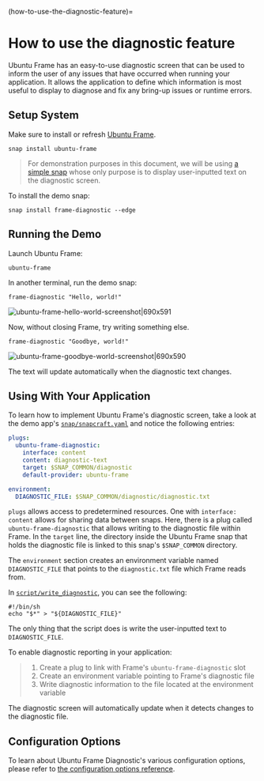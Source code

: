 (how-to-use-the-diagnostic-feature)=

# How to use the diagnostic feature

Ubuntu Frame has an easy-to-use diagnostic screen that can be used to inform the user of any issues that have occurred when running your application. It allows the application to define which information is most useful to display to diagnose and fix any bring-up issues or runtime errors.

## Setup System

Make sure to install or refresh [Ubuntu Frame](https://mir-server.io/ubuntu-frame/).

```
snap install ubuntu-frame
```

> For demonstration purposes in this document, we will be using [a simple snap](https://github.com/AlanGriffiths/ubuntu-frame-diagnostic) whose only purpose is to display user-inputted text on the diagnostic screen.

To install the demo snap:

```
snap install frame-diagnostic --edge
```

## Running the Demo

Launch Ubuntu Frame:

```
ubuntu-frame
```

In another terminal, run the demo snap:

```
frame-diagnostic "Hello, world!"
```

![ubuntu-frame-hello-world-screenshot|690x591](3cf2229ce226c5943ef26544fb80ca7bb75bcc3c.jpeg)

Now, without closing Frame, try writing something else.

```
frame-diagnostic "Goodbye, world!"
```

![ubuntu-frame-goodbye-world-screenshot|690x590](5f8ed12c855479685e7e8a5518658cec3ce0ea4e.jpeg)

The text will update automatically when the diagnostic text changes.

## Using With Your Application

To learn how to implement Ubuntu Frame's diagnostic screen, take a look at the demo app's [`snap/snapcraft.yaml`](https://github.com/AlanGriffiths/ubuntu-frame-diagnostic/blob/master/snap/snapcraft.yaml) and notice the following entries:

```yaml
plugs:
  ubuntu-frame-diagnostic:
    interface: content
    content: diagnostic-text
    target: $SNAP_COMMON/diagnostic
    default-provider: ubuntu-frame

environment:
  DIAGNOSTIC_FILE: $SNAP_COMMON/diagnostic/diagnostic.txt
```

`plugs` allows access to predetermined resources. One with `interface: content` allows for sharing data between snaps. Here, there is a plug called `ubuntu-frame-diagnostic` that allows writing to the diagnostic file within Frame. In the `target` line, the directory inside the Ubuntu Frame snap that holds the diagnostic file is linked to this snap's `$SNAP_COMMON` directory.

The `environment` section creates an environment variable named `DIAGNOSTIC_FILE` that points to the `diagnostic.txt` file which Frame reads from.

In [`script/write_diagnostic`](https://github.com/AlanGriffiths/ubuntu-frame-diagnostic/blob/master/script/write-diagnostic), you can see the following:

```
#!/bin/sh
echo "$*" > "${DIAGNOSTIC_FILE}"
```

The only thing that the script does is write the user-inputted text to `DIAGNOSTIC_FILE`.

To enable diagnostic reporting in your application:

> 1. Create a plug to link with Frame's `ubuntu-frame-diagnostic` slot
> 1. Create an environment variable pointing to Frame's diagnostic file
> 1. Write diagnostic information to the file located at the environment variable

The diagnostic screen will automatically update when it detects changes to the diagnostic file.

## Configuration Options

To learn about Ubuntu Frame Diagnostic's various configuration options, please refer to [the configuration options reference](/reference/ubuntu-frame-configuration-options.md#snap-configuration-options).

